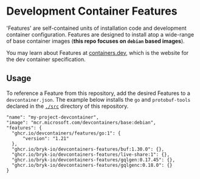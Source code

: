 # Development Container Features

'Features' are self-contained units of installation code and development
container configuration. Features are designed to install atop a wide-range
of base container images (**this repo focuses on `debian` based images**).

You may learn about Features at [containers.dev](https://containers.dev/implementors/features/), which is the website for the dev container specification.

## Usage

To reference a Feature from this repository, add the desired Features to
a `devcontainer.json`. The example below installs the `go` and `protobuf-tools`
declared in the [`./src`](./src) directory of this repository.

```jsonc
"name": "my-project-devcontainer",
"image": "mcr.microsoft.com/devcontainers/base:debian",
"features": {
  "ghcr.io/devcontainers/features/go:1": {
      "version": "1.21"
  },
  "ghcr.io/bryk-io/devcontainers-features/buf:1.30.0": {},
  "ghcr.io/bryk-io/devcontainers-features/live-share:1": {},
  "ghcr.io/bryk-io/devcontainers-features/gqlgen:0.17.45": {},
  "ghcr.io/bryk-io/devcontainers-features/gqlgenc:0.18.0": {}
}
```
